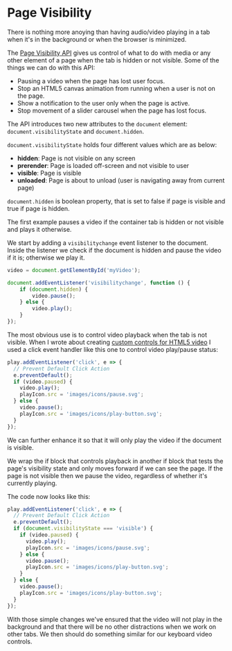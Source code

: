 # Page Visibility

There is nothing more anoying than having audio/video playing in a tab when it's in the background or when the browser is minimized.

The [Page Visibility API](https://www.w3.org/TR/page-visibility/) gives us control of what to do with media or any other element of a page when the tab is hidden or not visible. Some of the things we can do with this API:

- Pausing a video when the page has lost user focus.
- Stop an HTML5 canvas animation from running when a user is not on the page.
- Show a notification to the user only when the page is active.
- Stop movement of a slider carousel when the page has lost focus.

The API introduces two new attributes to the `document` element: `document.visibilityState` and `document.hidden`.

`document.visibilityState` holds four different values which are as below:

- **hidden**: Page is not visible on any screen
- **prerender**: Page is loaded off-screen and not visible to user
- **visible**: Page is visible
- **unloaded**: Page is about to unload (user is navigating away from current page)

`document.hidden` is boolean property, that is set to false if page is visible and true if page is hidden.

The first example pauses a video if the container tab is hidden or not visible and plays it otherwise.

We start by adding a `visibilitychange` event listener to the document. Inside the listener we check if the document is hidden and pause the video if it is; otherwise we play it.

```javascript
video = document.getElementById('myVideo');

document.addEventListener('visibilitychange', function () {
    if (document.hidden) {
        video.pause();
    } else {
        video.play();
    }
});
```

The most obvious use is to control video playback when the tab is not visible. When I wrote about creating [custom controls for HTML5 video](https://publishing-project.rivendellweb.net/custom-controls-for-html5-video/) I used a click event handler like this one to control video play/pause status:

```javascript
play.addEventListener('click', e => {
  // Prevent Default Click Action
  e.preventDefault();
  if (video.paused) {
    video.play();
    playIcon.src = 'images/icons/pause.svg';
  } else {
    video.pause();
    playIcon.src = 'images/icons/play-button.svg';
  }
});
```

We can further enhance it so that it will only play the video if the document is visible.

We wrap the if block that controls playback in another if block that tests the page's visibility state and only moves forward if we can see the page. If the page is not visible then we pause the video, regardless of whether it's currently playing.

The code now looks like this:

```javascript
play.addEventListener('click', e => {
  // Prevent Default Click Action
  e.preventDefault();
  if (document.visibilityState === 'visible') {
    if (video.paused) {
      video.play();
      playIcon.src = 'images/icons/pause.svg';
    } else {
      video.pause();
      playIcon.src = 'images/icons/play-button.svg';
    }
  } else {
    video.pause();
    playIcon.src = 'images/icons/play-button.svg';
  }
});
```

With those simple changes we've ensured that the video will not play in the background and that there will be no other distractions when we work on other tabs.  We then should do something similar for our keyboard video controls.

